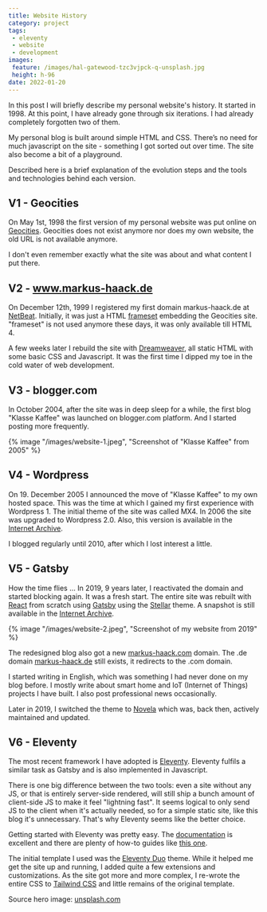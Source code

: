 ```yaml
---
title: Website History
category: project
tags:
 - eleventy
 - website
 - development
images:
 feature: /images/hal-gatewood-tzc3vjpck-q-unsplash.jpg
 height: h-96
date: 2022-01-20
---
```


In this post I will briefly describe my personal website's history. It started in 1998. At this point, I have already gone through six iterations. I had already completely forgotten two of them.

My personal blog is built around simple HTML and CSS. There’s no need for much javascript on the site - something I got sorted out over time. The site also become a bit of a playground.

Described here is a brief explanation of the evolution steps and the tools and technologies behind each version.

## V1 - Geocities

On May 1st, 1998 the first version of my personal website was put online on [Geocities](https://en.wikipedia.org/wiki/Yahoo!_GeoCities). Geocities does not exist anymore nor does my own website, the old URL is not available anymore.

I don't even remember exactly what the site was about and what content I put there.

## V2 - www.markus-haack.de

On December 12th, 1999 I registered my first domain markus-haack.de at [NetBeat](http://www.netbeat.de/). Initially, it was just a HTML [frameset](https://www.w3schools.com/tags/tag_frameset.asp) embedding the Geocities site. "frameset" is not used anymore these days, it was only available till HTML 4.

A few weeks later I rebuild the site with [Dreamweaver](https://www.adobe.com/products/dreamweaver.html), all static HTML with some basic CSS and Javascript. It was the first time I dipped my toe in the cold water of web development.

## V3 - blogger.com

In October 2004, after the site was in deep sleep for a while, the first blog "Klasse Kaffee" was launched on blogger.com platform. And I started posting more frequently.

{% image "/images/website-1.jpeg", "Screenshot of "Klasse Kaffee" from 2005" %}

## V4 - Wordpress

On 19. December 2005 I announced the move of "Klasse Kaffee" to my own hosted space. This was the time at which I gained my first experience with Wordpress 1. The initial theme of the site was called MX4. In 2006 the site was upgraded to Wordpress 2.0. Also, this version is available in the [Internet Archive](https://web.archive.org/web/20120416105640/http://haagi.de/).

I blogged regularly until 2010, after which I lost interest a little.

## V5 - Gatsby

How the time flies ... In 2019, 9 years later, I reactivated the domain and started blocking again. It was a fresh start. The entire site was rebuilt with [React](https://reactjs.org/) from scratch using [Gatsby](https://www.gatsbyjs.com/) using the [Stellar](https://github.com/codebushi/gatsby-starter-stellar) theme. A snapshot is still available in the [Internet Archive](https://web.archive.org/web/20190108060741/https://www.markus-haack.com/).

{% image "/images/website-2.jpeg", "Screenshot of my website from 2019" %}

The redesigned blog also got a new [markus-haack.com](https://markus-haack.com) domain. The .de domain [markus-haack.de](http://www.markus-haack.de) still exists, it redirects to the .com domain.

I started writing in English, which was something I had never done on my blog before. I mostly write about smart home and IoT (Internet of Things) projects I have built. I also post professional news occasionally.

Later in 2019, I switched the theme to [Novela](https://novela.narative.co/) which was, back then, actively maintained and updated.

## V6 - Eleventy

The most recent framework I have adopted is [Eleventy](https://11ty.dev/). Eleventy fulfils a similar task as Gatsby and is also implemented in Javascript.

There is one big difference between the two tools: even a site without any JS, or that is entirely server-side rendered, will still ship a bunch amount of client-side JS to make it feel "lightning fast". It seems logical to only send JS to the client when it's actually needed, so for a simple static site, like this blog it's unnecessary. That's why Eleventy seems like the better choice.

Getting started with Eleventy was pretty easy. The [documentation](https://www.11ty.dev/docs/) is excellent and there are plenty of how-to guides like [this one](https://css-irl.info/from-gatsby-to-eleventy/).

The initial template I used was the [Eleventy Duo](https://github.com/yinkakun/eleventy-duo) theme. While it helped me get the site up and running, I added quite a few extensions and customizations. As the site got more and more complex, I re-wrote the entire CSS to [Tailwind CSS](https://tailwindcss.com/) and little remains of the original template.

<github-badge repo="mhaack/mh-site"></github-badge>

Source hero image: [unsplash.com](https://unsplash.com/photos/tZc3vjPCk-Q)
